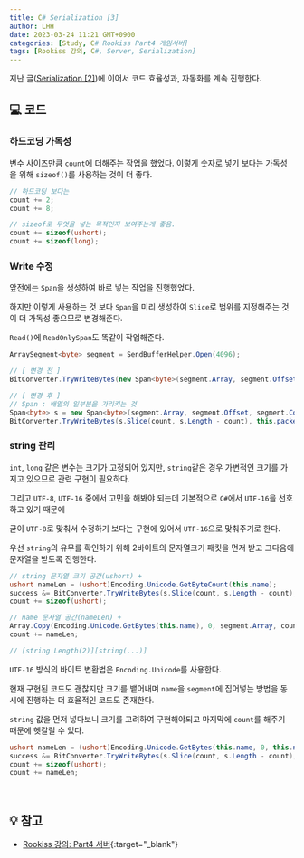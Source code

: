 ```yaml
---
title: C# Serialization [3]
author: LHH
date: 2023-03-24 11:21 GMT+0900
categories: [Study, C# Rookiss Part4 게임서버]
tags: [Rookiss 강의, C#, Server, Serialization]
---
```


지난 글([Serialization [2]](/posts/CSharp-Serialization-2))에 이어서 코드 효율성과, 자동화를 계속 진행한다.

## 💻 코드
### 하드코딩 가독성
변수 사이즈만큼 `count`에 더해주는 작업을 했었다. 이렇게 숫자로 넣기 보다는 가독성을 위해 `sizeof()`를 사용하는 것이 더 좋다.
```cs
// 하드코딩 보다는
count += 2;
count += 8;

// sizeof로 무엇을 넣는 목적인지 보여주는게 좋음.
count += sizeof(ushort);
count += sizeof(long);
```

### Write 수정
앞전에는 `Span`을 생성하여 바로 넣는 작업을 진행했었다.

하지만 이렇게 사용하는 것 보다 `Span`을 미리 생성하여 `Slice`로 범위를 지정해주는 것이 더 가독성 좋으므로 변경해준다.

`Read()`에 `ReadOnlySpan`도 똑같이 작업해준다.
```cs
ArraySegment<byte> segment = SendBufferHelper.Open(4096);

// [ 변경 전 ]
BitConverter.TryWriteBytes(new Span<byte>(segment.Array, segment.Offset + count, segment.Count - count), this.packetId);

// [ 변경 후 ]
// Span : 배열의 일부분을 가리키는 것
Span<byte> s = new Span<byte>(segment.Array, segment.Offset, segment.Count);
BitConverter.TryWriteBytes(s.Slice(count, s.Length - count), this.packetId);
```

### string 관리
`int`, `long` 같은 변수는 크기가 고정되어 있지만, `string`같은 경우 가변적인 크기를 가지고 있으므로 관련 구현이 필요하다.

그리고 `UTF-8`, `UTF-16` 중에서 고민을 해봐야 되는데 기본적으로 `C#`에서 `UTF-16`을 선호하고 있기 때문에

굳이 `UTF-8`로 맞춰서 수정하기 보다는 구현에 있어서 `UTF-16`으로 맞춰주기로 한다.

우선 `string`의 유무를 확인하기 위해 2바이트의 문자열크기 패킷을 먼저 받고 그다음에 문자열을 받도록 진행한다.
```cs
// string 문자열 크기 공간(ushort) +
ushort nameLen = (ushort)Encoding.Unicode.GetByteCount(this.name);
success &= BitConverter.TryWriteBytes(s.Slice(count, s.Length - count), nameLen);
count += sizeof(ushort);

// name 문자열 공간(nameLen) +
Array.Copy(Encoding.Unicode.GetBytes(this.name), 0, segment.Array, count, nameLen);
count += nameLen;

// [string Length(2)][string(...)]
```

`UTF-16` 방식의 바이트 변환법은 `Encoding.Unicode`를 사용한다. 

현재 구현된 코드도 괜찮지만 크기를 뱉어내며 `name`을 `segment`에 집어넣는 방법을 동시에 진행하는 더 효율적인 코드도 존재한다.

`string` 값을 먼저 넣다보니 크기를 고려하여 구현해야되고 마지막에 `count`를 해주기 때문에 헷갈릴 수 있다.
```cs
ushort nameLen = (ushort)Encoding.Unicode.GetBytes(this.name, 0, this.name.Length, segment.Array, segment.Offset + count + sizeof(ushort));
success &= BitConverter.TryWriteBytes(s.Slice(count, s.Length - count), nameLen);
count += sizeof(ushort);
count += nameLen;
```
<br>

## 💡 참고
- [Rookiss 강의: Part4 서버](https://www.inflearn.com/course/%EC%9C%A0%EB%8B%88%ED%8B%B0-mmorpg-%EA%B0%9C%EB%B0%9C-part4){:target="_blank"}